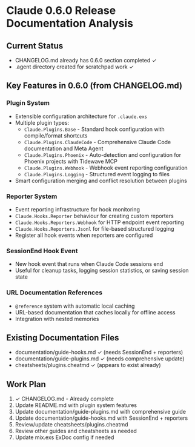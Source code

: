 # Claude 0.6.0 Release Documentation Analysis

## Current Status
- CHANGELOG.md already has 0.6.0 section completed ✓
- .agent directory created for scratchpad work ✓

## Key Features in 0.6.0 (from CHANGELOG.md)

### Plugin System
- Extensible configuration architecture for `.claude.exs`
- Multiple plugin types:
  - `Claude.Plugins.Base` - Standard hook configuration with compile/format shortcuts
  - `Claude.Plugins.ClaudeCode` - Comprehensive Claude Code documentation and Meta Agent
  - `Claude.Plugins.Phoenix` - Auto-detection and configuration for Phoenix projects with Tidewave MCP
  - `Claude.Plugins.Webhook` - Webhook event reporting configuration
  - `Claude.Plugins.Logging` - Structured event logging to files
- Smart configuration merging and conflict resolution between plugins

### Reporter System
- Event reporting infrastructure for hook monitoring
- `Claude.Hooks.Reporter` behaviour for creating custom reporters
- `Claude.Hooks.Reporters.Webhook` for HTTP endpoint event reporting
- `Claude.Hooks.Reporters.Jsonl` for file-based structured logging
- Register all hook events when reporters are configured

### SessionEnd Hook Event
- New hook event that runs when Claude Code sessions end
- Useful for cleanup tasks, logging session statistics, or saving session state

### URL Documentation References
- `@reference` system with automatic local caching
- URL-based documentation that caches locally for offline access
- Integration with nested memories

## Existing Documentation Files
- documentation/guide-hooks.md ✓ (needs SessionEnd + reporters)
- documentation/guide-plugins.md ✓ (needs comprehensive update)
- cheatsheets/plugins.cheatmd ✓ (appears to exist already)

## Work Plan
1. ✓ CHANGELOG.md - Already complete
2. Update README.md with plugin system features
3. Update documentation/guide-plugins.md with comprehensive guide
4. Update documentation/guide-hooks.md with SessionEnd + reporters
5. Review/update cheatsheets/plugins.cheatmd
6. Review other guides and cheatsheets as needed
7. Update mix.exs ExDoc config if needed